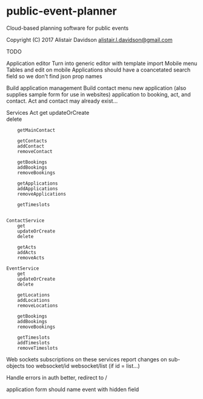 # public-event-planner

Cloud-based planning software for public events

Copyright (C) 2017 Alistair Davidson <alistair.l.davidson@gmail.com>

TODO

Application editor
Turn into generic editor with template import
Mobile menu
Tables and edit on mobile
Applications should have a coancetated search field so we don't find json prop names

Build application management
    Build contact menu
    new application (also supplies sample form for use in websites)
    application to booking, act, and contact. Act and contact may already exist...



Services
    Act
        get
        updateOrCreate        
        delete
        
        getMainContact

        getContacts
        addContact
        removeContact

        getBookings
        addBookings
        removeBookings

        getApplications
        addApplications
        removeApplications

        getTimeslots
        

    ContactService
        get        
        updateOrCreate
        delete
        
        getActs
        addActs
        removeActs

    EventService
        get        
        updateOrCreate
        delete
        
        getLocations
        addLocations
        removeLocations

        getBookings
        addBookings
        removeBookings

        getTimeslots
        addTimeslots
        removeTimeslots

Web sockets subscriptions on these services report changes on sub-objects too
    websocket/id
    websocket/list (if id = list...)




Handle errors in auth better, redirect to /

application form should name event with hidden field
